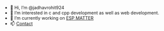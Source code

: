 - 👋 Hi, I’m @jadhavrohit924
- 👀 I’m interested in c and cpp development as well as web development.
- 🌱 I’m currently working on [ESP MATTER](https://github.com/project-chip/connectedhomeip)
- 📫 [Contact](jadhavrohit924@gmail.com)

<!---
jadhavrohit924/jadhavrohit924 is a ✨ special ✨ repository because its `README.md` (this file) appears on your GitHub profile.
You can click the Preview link to take a look at your changes.
--->

